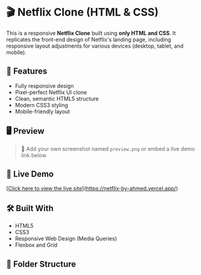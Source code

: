 # 🎬 Netflix Clone (HTML & CSS)

This is a responsive **Netflix Clone** built using **only HTML and CSS**. It replicates the front-end design of Netflix's landing page, including responsive layout adjustments for various devices (desktop, tablet, and mobile).

## 🔧 Features

- Fully responsive design
- Pixel-perfect Netflix UI clone
- Clean, semantic HTML5 structure
- Modern CSS3 styling
- Mobile-friendly layout

## 🖥️ Preview



> 📌 Add your own screenshot named `preview.png` or embed a live demo link below

## 🔗 Live Demo

[[Click here to view the live site](https://your-demo-link.com)](https://netflix-by-ahmed.vercel.app/)

## 🛠️ Built With

- HTML5
- CSS3
- Responsive Web Design (Media Queries)
- Flexbox and Grid

## 📁 Folder Structure

